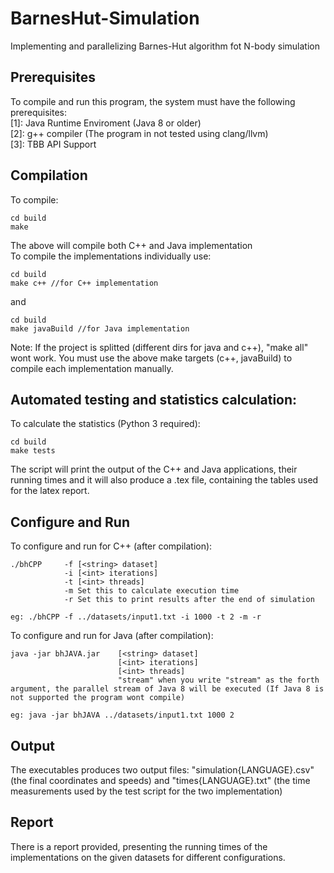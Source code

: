 # BarnesHut-Simulation
Implementing and parallelizing Barnes-Hut algorithm fot N-body simulation

## Prerequisites
To compile and run this program, the system must have the following prerequisites: \
[1]: Java Runtime Enviroment (Java 8 or older) \
[2]: g++ compiler (The program in not tested using clang/llvm) \
[3]: TBB API Support 

## Compilation
To compile:
```
cd build
make
```
The above will compile both C++ and Java implementation \
To compile the implementations individually use:
```
cd build
make c++ //for C++ implementation
```
and 
```
cd build
make javaBuild //for Java implementation
```
Note: If the project is splitted (different dirs for java and c++), "make all" wont work. You must use the above make targets (c++, javaBuild) to compile each implementation manually.

## Automated testing and statistics calculation:
To calculate the statistics (Python 3 required):
```
cd build
make tests
```
The script will print the output of the C++ and Java applications, their running times and it will
also produce a .tex file, containing the tables used for the latex report.

## Configure and Run
To configure and run for C++ (after compilation):
```
./bhCPP     -f [<string> dataset]
            -i [<int> iterations]
            -t [<int> threads]
            -m Set this to calculate execution time 
            -r Set this to print results after the end of simulation

eg: ./bhCPP -f ../datasets/input1.txt -i 1000 -t 2 -m -r      
```
To configure and run for Java (after compilation):
```
java -jar bhJAVA.jar    [<string> dataset]
                        [<int> iterations]
                        [<int> threads]
                        "stream" when you write "stream" as the forth argument, the parallel stream of Java 8 will be executed (If Java 8 is not supported the program wont compile)

eg: java -jar bhJAVA ../datasets/input1.txt 1000 2
```

## Output
The executables produces two output files: "simulation{LANGUAGE}.csv" (the final coordinates and speeds) and "times{LANGUAGE}.txt" (the time measurements used by the test script for the two implementation)

## Report
There is a report provided, presenting the running times of the implementations on the given datasets for different configurations.